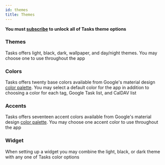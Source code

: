 ```yaml
---
id: themes
title: Themes
---
```


**You must [subscribe](subscribe.md) to unlock all of Tasks theme options**

### Themes

Tasks offers light, black, dark, wallpaper, and day/night themes. You may choose one to use throughout the app

### Colors

Tasks offers twenty base colors available from Google's material design [color palette](https://material.io/guidelines/style/color.html#color-color-palette). You may select a default color for the app in addition to choosing a color for each tag, Google Task list, and CalDAV list

### Accents

Tasks offers seventeen accent colors available from Google's material design [color palette](https://material.io/guidelines/style/color.html#color-color-palette). You may choose one accent color to use throughout the app

### Widget

When setting up a widget you may combine the light, black, or dark theme with any one of Tasks color options